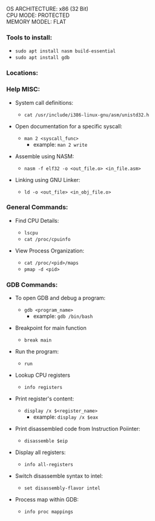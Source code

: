 OS ARCHITECTURE: x86 (32 Bit)  
CPU MODE: PROTECTED  
MEMORY MODEL: FLAT  

### Tools to install:
- `sudo apt install nasm build-essential`
- `sudo apt install gdb`

### Locations:

### Help MISC:
- System call definitions:
  - `cat /usr/include/i386-linux-gnu/asm/unistd32.h`

- Open documentation for a specific syscall:
  - `man 2 <syscall_func>`
    - example: `man 2 write`

- Assemble using NASM:
  - `nasm -f elf32 -o <out_file.o> <in_file.asm>`

- Linking using GNU Linker:
  - `ld -o <out_file> <in_obj_file.o>`

### General Commands:
- Find CPU Details:
  - `lscpu`
  - `cat /proc/cpuinfo`

- View Process Organization:
  - `cat /proc/<pid>/maps`
  - `pmap -d <pid>`

### GDB Commands:
- To open GDB and debug a program:
  - `gdb <program_name>`
    - example: `gdb /bin/bash`

- Breakpoint for main function
  - `break main`

- Run the program:
  - `run`

- Lookup CPU registers
  - `info registers`

- Print register's content:
  - `display /x $<register_name>`
    - example: `display /x $eax`

- Print disassembled code from Instruction Poiinter:
  - `disassemble $eip`

- Display all registers:
  - `info all-registers`

- Switch disassemble syntax to intel:
  - `set disassembly-flavor intel`

- Process map within GDB:
  - `info proc mappings`

